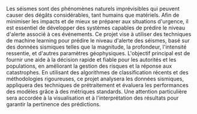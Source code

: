 Les séismes sont des phénomènes naturels imprévisibles qui peuvent causer des dégâts considérables, tant 
humains que matériels. Afin de minimiser les impacts et de mieux se préparer aux situations d'urgence, il est 
essentiel de développer des systèmes capables de prédire le niveau d'alerte associé à ces événements. 
Ce projet vise à utiliser des techniques de machine learning pour prédire le niveau d'alerte des séismes, basé 
sur des données sismiques telles que la magnitude, la profondeur, l'intensité ressentie, et d'autres 
paramètres géophysiques. L'objectif principal est de fournir une aide à la décision rapide et fiable pour les 
autorités et les populations, en améliorant la gestion des risques et la réponse aux catastrophes. 
En utilisant des algorithmes de classification récents et des méthodologies rigoureuses, ce projet analysera 
les données sismiques, appliquera des techniques de prétraitement et évaluera les performances des 
modèles grâce à des métriques standards. Une attention particulière sera accordée à la visualisation et à 
l'interprétation des résultats pour garantir la pertinence des prédictions. 
